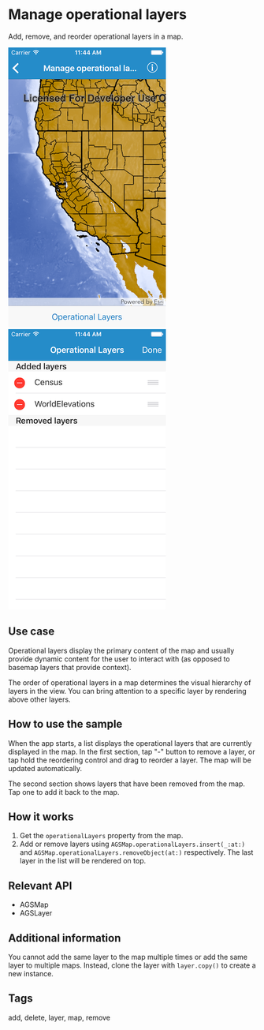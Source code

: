 # Manage operational layers

Add, remove, and reorder operational layers in a map.

![Image of manage operational layers 1](manage-operational-layers-1.png)
![Image of manage operational layers 2](manage-operational-layers-2.png)

## Use case

Operational layers display the primary content of the map and usually provide dynamic content for the user to interact with (as opposed to basemap layers that provide context).

The order of operational layers in a map determines the visual hierarchy of layers in the view. You can bring attention to a specific layer by rendering above other layers.

## How to use the sample

When the app starts, a list displays the operational layers that are currently displayed in the map. In the first section, tap "-" button to remove a layer, or tap hold the reordering control and drag to reorder a layer. The map will be updated automatically.

The second section shows layers that have been removed from the map. Tap one to add it back to the map.

## How it works

1. Get the `operationalLayers` property from the map.
2. Add or remove layers using `AGSMap.operationalLayers.insert(_:at:)` and `AGSMap.operationalLayers.removeObject(at:)` respectively. The last layer in the list will be rendered on top.


## Relevant API

* AGSMap
* AGSLayer

## Additional information

You cannot add the same layer to the map multiple times or add the same layer to multiple maps. Instead, clone the layer with `layer.copy()` to create a new instance.

## Tags

add, delete, layer, map, remove
